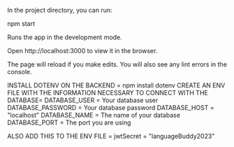 In the project directory, you can run:

npm start

Runs the app in the development mode.

Open http://localhost:3000 to view it in the browser.

The page will reload if you make edits.
You will also see any lint errors in the console.

INSTALL DOTENV ON THE BACKEND = npm install dotenv
CREATE AN ENV FILE WITH THE INFORMATION NECESSARY TO CONNECT WITH THE DATABASE=
DATABASE_USER = Your database user
DATABASE_PASSWORD = Your database password
DATABASE_HOST = "localhost"
DATABASE_NAME = The name of your database
DATABASE_PORT = The port you are using

ALSO ADD THIS TO THE ENV FILE = jwtSecret = "languageBuddy2023"
